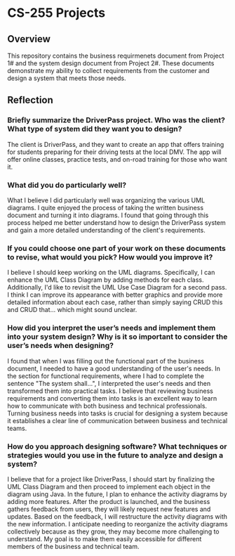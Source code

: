# CS-255 Projects

## Overview
This repository contains the business requirmenets document from Project 1# and the system design document from Project 2#. These documents demonstrate my ability to collect requirements from the customer and design a system that meets those needs.

## Reflection

### Briefly summarize the DriverPass project. Who was the client? What type of system did they want you to design?

The client is DriverPass, and they want to create an app that offers training for students preparing for their driving tests at the local DMV. The app will offer online classes, practice tests, and on-road training for those who want it.


### What did you do particularly well?

What I believe I did particularly well was organizing the various UML diagrams. I quite enjoyed the process of taking the written business document and turning it into diagrams. I found that going through this process helped me better understand how to design the DriverPass system and gain a more detailed understanding of the client's requirements.


### If you could choose one part of your work on these documents to revise, what would you pick? How would you improve it?

I believe I should keep working on the UML diagrams. Specifically, I can enhance the UML Class Diagram by adding methods for each class. Additionally, I'd like to revisit the UML Use Case Diagram for a second pass. I think I can improve its appearance with better graphics and provide more detailed information about each case, rather than simply  saying CRUD this and CRUD that... which might sound unclear.

### How did you interpret the user’s needs and implement them into your system design? Why is it so important to consider the user’s needs when designing?

I found that when I was filling out the functional part of the business document, I needed to have a good understanding of the user's needs. In the section for functional requirements, where I had to complete the sentence "The system shall...", I interpreted the user's needs and then transformed them into practical tasks. I believe that reviewing business requirements and converting them into tasks is an excellent way to learn how to communicate with both business and technical professionals. Turning business needs into tasks is crucial for designing a system because it establishes a clear line of communication between business and technical teams.

### How do you approach designing software? What techniques or strategies would you use in the future to analyze and design a system?

I believe that for a project like DriverPass, I should start by finalizing the UML Class Diagram and then proceed to implement each object in the diagram using Java. In the future, I plan to enhance the activity diagrams by adding more features. After the product is launched, and the business gathers feedback from users, they will likely request new features and updates. Based on the feedback, I will restructure the activity diagrams with the new information. I anticipate needing to reorganize the activity diagrams collectively because as they grow, they may become more challenging to understand. My goal is to make them easily accessible for different members of the business and technical team. 
